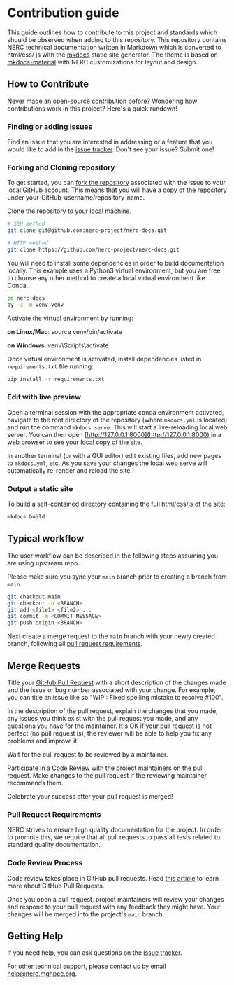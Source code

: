# Contribution guide

This guide outlines how to contribute to this project and standards which
should be observed when adding to this repository. This repository contains
NERC technical documentation written in Markdown which is converted to html/css/
js with the [mkdocs](http://www.mkdocs.org) static site generator. The theme is
based on [mkdocs-material](https://github.com/squidfunk/mkdocs-material) with
NERC customizations for layout and design.

## How to Contribute

Never made an open-source contribution before? Wondering how contributions work
in this project? Here's a quick rundown!

### Finding or adding issues

Find an issue that you are interested in addressing or a feature that you would
like to add in the
[issue tracker](https://github.com/nerc-project/nerc-docs/issues). Don't see
your issue? Submit one!

### Forking and Cloning repository

To get started, you can
[fork the repository](https://guides.github.com/activities/forking/)
associated with the issue to your local GitHub account. This means that you
will have a copy of the repository under your-GitHub-username/repository-name.

Clone the repository to your local machine.

```sh
# SSH method
git clone git@github.com:nerc-project/nerc-docs.git

# HTTP method
git clone https://github.com/nerc-project/nerc-docs.git
```

You will need to install some dependencies in order to build documentation
locally. This example uses a Python3 virtual environment, but you are free to
choose any other method to create a local virtual environment like Conda.

```sh
cd nerc-docs
py -3 -m venv venv
```

Activate the virtual environment by running:

**on Linux/Mac**:
source venv/bin/activate

**on Windows**:
venv\Scripts\activate

Once virtual environment is activated, install dependencies listed in
`requirements.txt` file running:

```sh
pip install -r requirements.txt
```

### Edit with live preview

Open a terminal session with the appropriate conda environment activated,
navigate to the root directory of the repository (where `mkdocs.yml` is
located) and run the command `mkdocs serve`. This will start a live-reloading
local web server. You can then open
[http://127.0.0.1:8000](http://127.0.0.1:8000) in a web browser to see your
local copy of the site.

In another terminal (or with a GUI editor) edit existing files, add new pages
to `mkdocs.yml`, etc. As you save your changes the local web serve will
automatically re-render and reload the site.

### Output a static site

To build a self-contained directory containing the full html/css/js of the site:

```sh
mkdocs build
```

## Typical workflow

The user workflow can be described in the following steps assuming you are
using upstream repo.

Please make sure you sync your `main` branch prior to creating a branch from `main`.

```sh
git checkout main
git checkout -b <BRANCH>
git add <file1> <file2> ...
git commit -m <COMMIT MESSAGE>
git push origin <BRANCH>
```

Next create a merge request to the `main` branch with your newly created
branch, following all [pull request requirements](#pull-request-requirements).

## Merge Requests

Title your
[GitHub Pull Request](https://help.github.com/articles/about-pull-requests/)
with a short description of the changes made and the issue or bug number
associated with your change. For example, you can title an
issue like so "WIP : Fixed spelling mistake to resolve #100".

In the description of the pull request, explain the changes that you made, any
issues you think exist with the pull request you made, and any questions you
have for the maintainer. It's OK if your pull request is not perfect (no pull
request is), the reviewer will be able to help you fix any problems and improve it!

Wait for the pull request to be reviewed by a maintainer.

Participate in a [Code Review](#code-review-process) with the project
maintainers on the pull request. Make changes to the pull request if the
reviewing maintainer recommends them.

Celebrate your success after your pull request is merged!

### Pull Request Requirements

NERC strives to ensure high quality documentation for the project. In order to
promote this, we require that all pull requests to pass all tests related to
standard quality documentation.

### Code Review Process

Code review takes place in GitHub pull requests. Read [this
article](https://help.github.com/articles/about-pull-requests/) to learn more
about GitHub Pull Requests.

Once you open a pull request, project maintainers will review your changes and
respond to your pull request with any feedback they might have. Your changes
will be merged into the project's `main` branch.

## Getting Help

If you need help, you can ask questions on the [issue tracker](https://github.com/nerc-project/nerc-docs/issues).

For other technical support, please contact us by email [help@nerc.mghpcc.org](mailto:help@nerc.mghpcc.org).
